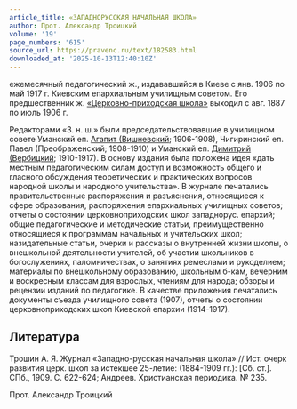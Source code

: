 ```yaml
---
article_title: «ЗАПАДНОРУССКАЯ НАЧАЛЬНАЯ ШКОЛА»
author: Прот. Александр Троицкий
volume: '19'
page_numbers: '615'
source_url: https://pravenc.ru/text/182583.html
downloaded_at: '2025-10-13T12:40:10Z'
---
```


ежемесячный педагогический ж., издававшийся в Киеве с янв. 1906 по май 1917 г. Киевским епархиальным училищным советом. Его предшественник ж. [«Церковно-приходская школа»](<https://pravenc.ru/text/ Церковно-приходская школа .html>) выходил с авг. 1887 по июль 1906 г.

Редакторами «З. н. ш.» были председательствовавшие в училищном совете Уманский еп. [Агапит (Вишневский](<https://pravenc.ru/text/Агапит (Вишневский.html>); 1906-1908), Чигиринский еп. Павел (Преображенский; 1908-1910) и Уманский еп. [Димитрий (Вербицкий](<https://pravenc.ru/text/Димитрий (Вербицкий.html>); 1910-1917). В основу издания была положена идея «дать местным педагогическим силам доступ и возможность общего и гласного обсуждения теоретических и практических вопросов народной школы и народного учительства». В журнале печатались правительственные распоряжения и разъяснения, относящиеся к сфере образования, распоряжения епархиальных училищных советов; отчеты о состоянии церковноприходских школ западнорус. епархий; общие педагогические и методические статьи, преимущественно относящиеся к программам начальных и учительских школ; назидательные статьи, очерки и рассказы о внутренней жизни школы, о внешкольной деятельности учителей, об участии школьников в богослужениях, паломничествах, о занятиях ремеслами и рукоделием; материалы по внешкольному образованию, школьным б-кам, вечерним и воскресным классам для взрослых, чтениям для народа; обзоры и рецензии изданий по педагогике. В качестве приложения печатались документы съезда училищного совета (1907), отчеты о состоянии церковноприходских школ Киевской епархии (1914-1917).

## Литература

Трошин А. Я. Журнал «Западно-русская начальная школа» // Ист. очерк развития церк. школ за истекшее 25-летие: (1884-1909 гг.): [Сб. ст.]. СПб., 1909. С. 622-624; Андреев. Христианская периодика. № 235.

Прот. Александр Троицкий
